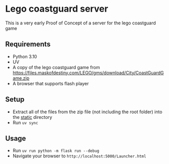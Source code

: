 # Lego coastguard server

This is a very early Proof of Concept of a server for the lego coastguard game

## Requirements

- Python 3.10
- UV
- A copy of the lego coastguard game from <https://files.maskofdestiny.com/LEGO/gms/download/City/CoastGuardGame.zip>
- A browser that supports flash player

## Setup

- Extract all of the files from the zip file (not including the root folder)
  into the [static](./static) directory
- Run `uv sync`

## Usage

- Run `uv run python -m flask run --debug`
- Navigate your browser to `http://localhost:5000/Launcher.html`
